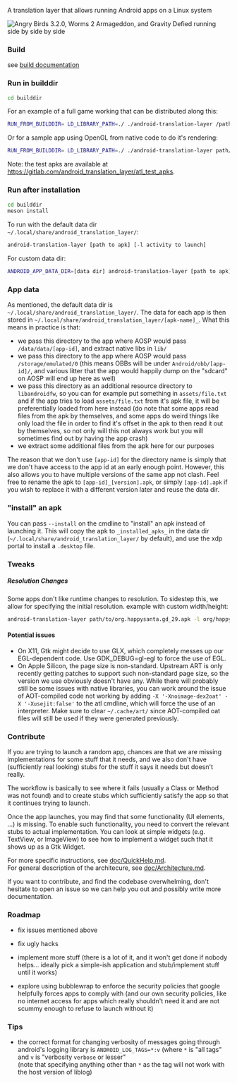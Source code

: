 A translation layer that allows running Android apps on a Linux system

![Angry Birds 3.2.0, Worms 2 Armageddon, and Gravity Defied running side by side by side](https://gitlab.com/android_translation_layer/android_translation_layer/-/raw/master/screenshot_2.png)

### Build
see [build documentation](https://gitlab.com/android_translation_layer/android_translation_layer/-/blob/master/doc/Build.md)

### Run in builddir
```sh
cd builddir
```
For an example of a full game working that can be distributed along this:
```sh
RUN_FROM_BUILDDIR= LD_LIBRARY_PATH=./ ./android-translation-layer /path/to/test_apks/org.happysanta.gd_29.apk -l org/happysanta/gd/GDActivity
```
Or for a sample app using OpenGL from native code to do it's rendering:
```sh
RUN_FROM_BUILDDIR= LD_LIBRARY_PATH=./ ./android-translation-layer path/to/test_apks/gles3jni.apk -l com/android/gles3jni/GLES3JNIActivity
```
Note: the test apks are available at https://gitlab.com/android_translation_layer/atl_test_apks.

### Run after installation
```sh
cd builddir
meson install
```

To run with the default data dir `~/.local/share/android_translation_layer/`:
```sh
android-translation-layer [path to apk] [-l activity to launch]
```
For custom data dir:
```sh
ANDROID_APP_DATA_DIR=[data dir] android-translation-layer [path to apk] [-l activity to launch]
```

### App data
As mentioned, the default data dir is `~/.local/share/android_translation_layer/`. The data for each
app is then stored in `~/.local/share/android_translation_layer/[apk-name]_`. What this means
in practice is that:
 - we pass this directory to the app where AOSP would pass `/data/data/[app-id]`, and extract native
libs in `lib/`
 - we pass this directory to the app where AOSP would pass `/storage/emulated/0` (this means OBBs
will be under `Android/obb/[app-id]/`, and various litter that the app would happily dump on the
"sdcard" on AOSP will end up here as well)
 - we pass this directory as an additional resource directory to `libandroidfw`, so you can
for example put something in `assets/file.txt` and if the app tries to load `assets/file.txt` from
it's apk file, it will be preferentially loaded from here instead (do note that some apps read files
from the apk by themselves, and some apps do weird things like only load the file in order to find
it's offset in the apk to then read it out by themselves, so not only will this not always work but
you will sometimes find out by having the app crash)
 - we extract some additional files from the apk here for our purposes

The reason that we don't use `[app-id]` for the directory name is simply that we don't have access
to the app id at an early enough point. However, this also allows you to have multiple versions
of the same app not clash. Feel free to rename the apk to `[app-id]_[version].apk`, or simply
`[app-id].apk` if you wish to replace it with a different version later and reuse the data dir.

### "install" an apk
You can pass `--install` on the cmdline to "install" an apk instead of launching it. This will copy
the apk to `_installed_apks_` in the data dir (`~/.local/share/android_translation_layer/` by default),
and use the xdp portal to install a `.desktop` file.

### Tweaks
##### Resolution Changes
Some apps don't like runtime changes to resolution. To sidestep this, we allow for specifying the initial resolution.
example with custom width/height:
```sh
android-translation-layer path/to/org.happysanta.gd_29.apk -l org/happysanta/gd/GDActivity -w 540 -h 960
```

#### Potential issues
- On X11, Gtk might decide to use GLX, which completely messes up our EGL-dependent code.
Use GDK_DEBUG=gl-egl to force the use of EGL.
- On Apple Silicon, the page size is non-standard. Upstream ART is only recently getting patches
to support such non-standard page size, so the version we use obviously doesn't have any. While there
will probably still be some issues with native libraries, you can work around the issue of AOT-compiled
code not working by adding `-X '-Xnoimage-dex2oat' -X '-Xusejit:false'` to the atl cmdline, which will
force the use of an interpreter. Make sure to clear `~/.cache/art/` since AOT-compiled oat files will
still be used if they were generated previously.

### Contribute
If you are trying to launch a random app, chances are that we are missing implementations for some stuff that it needs, and we also don't have (sufficiently real looking) stubs for the stuff it says it needs but doesn't really.

The workflow is basically to see where it fails (usually a Class or Method was not found) and to create stubs which sufficiently satisfy the app so that it continues trying to launch.

Once the app launches, you may find that some functionality (UI elements, ...) is missing. To enable such functionality, you need to convert the relevant stubs to actual implementation. You can look at simple widgets (e.g. TextView, or ImageView) to see how to implement a widget such that it shows up as a Gtk Widget.

For more specific instructions, see [doc/QuickHelp.md](https://gitlab.com/android_translation_layer/android_translation_layer/-/blob/master/doc/QuickHelp.md).  
For general description of the architecure, see [doc/Architecture.md](https://gitlab.com/android_translation_layer/android_translation_layer/-/blob/master/doc/Architecture.md).

If you want to contribute, and find the codebase overwhelming, don't hesitate to open an issue so we can help you out and possibly write more documentation.

### Roadmap

- fix issues mentioned above

- fix ugly hacks

- implement more stuff (there is a lot of it, and it won't get done if nobody helps... ideally pick a simple-ish application and stub/implement stuff until it works)

- explore using bubblewrap to enforce the security policies that google helpfully forces apps to comply with (and our own security policies, like no internet access for apps which really shouldn't need it and are not scummy enough to refuse to launch without it)

### Tips

- the correct format for changing verbosity of messages going through android's logging library is `ANDROID_LOG_TAGS=*:v` (where `*` is "all tags" and `v` is "verbosity `verbose` or lesser"  
(note that specifying anything other than `*` as the tag will not work with the host version of liblog)
